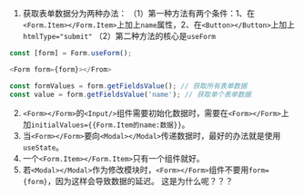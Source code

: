 1. 获取表单数据分为两种办法：
（1）第一种方法有两个条件：1、在`<Form.Item></Form.Item>`上加上`name`属性，2、在`<Button></Button>`上加上`htmlType="submit"`
（2）第二种方法的核心是`useForm`
```javascript
const [form] = Form.useForm();

<Form form={form}></From>

const formValues = form.getFieldsValue(); // 获取所有表单数据
const value = form.getFieldsValue('name'); // 获取单个表单数据
```

2. `<Form></Form>`的`<Input/>`组件需要初始化数据时，需要在`<Form></Form>`上加`initialValues={{Form.Item的name:数据}}`。
3. 当`<Form></Form>`要向`<Modal></Modal>`传递数据时，最好的办法就是使用`useState`。
4. 一个`<Form.Item></Form.Item>`只有一个组件就好。
5. 若`<Modal></Modal>`作为修改模块时，`<Form></Form>`组件不要用`form={form}`，因为这样会导致数据的延迟。
这是为什么呢？？？